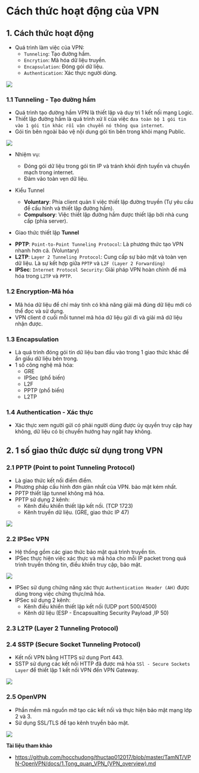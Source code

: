 # Cách thức hoạt động của VPN

## 1. Cách thức hoạt động

- Quá trình làm việc của VPN:
  + `Tunneling`: Tạo đường hầm.
  + `Encrytion`: Mã hóa dữ liệu truyền.
  + `Encapsulation`: Đóng gói dữ liệu.
  + `Authentication`: Xác thực người dùng. 

![](https://raw.githubusercontent.com/hocchudong/thuctap012017/master/TamNT/VPN-OpenVPN/images/1.9.png)

### 1.1 Tunneling - Tạo đường hầm
- Quá trình tạo đường hầm VPN là thiết lập và duy trì 1 kết nối mạng Logic.
- Thiết lập đường hầm là quá trình xử lí của việc `đưa toàn bộ 1 gói tin vào 1 gói tin khác rồi vận chuyển nó thông qua internet`.
- Gói tin bên ngoài bảo vệ nội dung gói tin bên trong khỏi mạng Public.

![](https://raw.githubusercontent.com/hocchudong/thuctap012017/master/TamNT/VPN-OpenVPN/images/1.10.png)

- Nhiệm vụ:
  + Đóng gói dữ liệu trong gói tin IP và tránh khỏi định tuyến và chuyển mạch trong internet.
  + Đảm vảo toàn vẹn dữ liệu.

- Kiểu Tunnel
  + __Voluntary__: Phía client quản lí việc thiết lập đường truyền (Tự yêu cầu để cấu hình và thiết lập đường hầm).
  + __Compulsory__: Việc thiết lập đường hầm được thiết lập bởi nhà cung cấp (phía server).

- Giao thức thiết lập __Tunnel__
 + __PPTP__: `Point-to-Point Tunneling Protocol`: Là phương thức tạo VPN nhanh hơn cả. (Voluntary)
 + __L2TP__: `Layer 2 Tunneling Protocol`: Cung cấp sự bảo mật và toàn vẹn dữ liệu. Là sự kết hợp giữa `PPTP` và `L2F (Layer 2 Forwarding)`
 + __IPSec__: `Internet Protocol Security`: Giải pháp VPN hoàn chỉnh để mã hóa trong `L2TP` và `PPTP`.

### 1.2 Encryption-Mã hóa
- Mã hóa dữ liệu để chỉ máy tính có khả năng giải mã đúng dữ liệu mới có thể đọc và sử dụng.
- VPN client ở cuối mỗi tunnel mã hóa dữ liệu gửi đi và giải mã dữ liệu nhận được.

### 1.3 Encapsulation
- Là quá trình đóng gói tin dữ liệu ban đầu vào trong 1 giao thức khác để ẩn giấu dữ liệu bên trong.
- 1 số công nghệ mã hóa:
  + GRE
  + IPSec (phổ biến)
  + L2F
  + PPTP (phổ biến)
  + L2TP

### 1.4 Authentication - Xác thực
- Xác thực xem người gửi có phải người dùng được ủy quyền truy cập hay không, dữ liệu có bị chuyển hướng hay ngắt hay không.

## 2. 1 số giao thức được sử dụng trong VPN

### 2.1 PPTP (Point to point Tunneling Protocol)
- Là giao thức kết nối điểm điểm.
- Phương pháp cấu hình đơn giản nhất của VPN. bảo mật kém nhất.
- PPTP thiết lập tunnel không mã hóa.
- PPTP sử dụng 2 kênh:
  + Kênh điều khiển thiết lập kết nối. (TCP 1723)
  + Kênh truyền dữ liệu. (GRE, giao thức IP 47)

![](https://raw.githubusercontent.com/hocchudong/thuctap012017/master/TamNT/VPN-OpenVPN/images/1.12.png)

### 2.2 IPSec VPN
- Hệ thống gồm các giao thức bảo mật quá trình truyền tin.
- IPSec thực hiện việc xác thực và mã hóa cho mỗi IP packet trong quá trình truyền thông tin, điều khiển truy cập, bảo mật.

![](https://raw.githubusercontent.com/hocchudong/thuctap012017/master/TamNT/VPN-OpenVPN/images/1.13.png)

- IPSec sử dụng chứng năng xác thực `Authentication Header (AH)` được dùng trong việc chứng thực/mã hóa.
- IPSec sử dụng 2 kênh:
  + Kênh điều khiển thiết lập kết nối (UDP port 500/4500)
  + Kênh dữ liệu (ESP - Encapsualting Security Payload ,IP 50)

### 2.3 L2TP (Layer 2 Tunneling Protocol)

### 2.4 SSTP (Secure Socket Tunneling Protocol)
- Kết nối VPN bằng HTTPS sử dụng Port 443.
- SSTP sử dụng các kết nối HTTP đã được mã hóa `SSl - Secure Sockets Layer` để thiết lập 1 kết nối VPN đến VPN Gateway.

![](https://raw.githubusercontent.com/hocchudong/thuctap012017/master/TamNT/VPN-OpenVPN/images/1.15.png)

### 2.5 OpenVPN
- Phần mềm mã nguồn mở tạo các kết nối và thực hiện bảo mật mạng lớp 2 và 3.
- Sử dụng SSL/TLS để tạo kênh truyền bảo mật.

![](https://raw.githubusercontent.com/hocchudong/thuctap012017/master/TamNT/VPN-OpenVPN/images/1.16.png)

**Tài liệu tham khảo**

-  https://github.com/hocchudong/thuctap012017/blob/master/TamNT/VPN-OpenVPN/docs/1.Tong_quan_VPN_(VPN_overview).md
